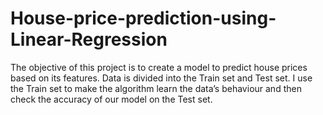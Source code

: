 # House-price-prediction-using-Linear-Regression

The objective of this project is to create a model to predict house prices based on its features. Data is divided into the Train set and Test set. I use the Train set to make the algorithm learn the data’s behaviour and then check the accuracy of our model on the Test set.
